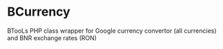 BCurrency
=========

BTooLs PHP class wrapper for Google currency convertor (all currencies) and BNR exchange rates (RON)